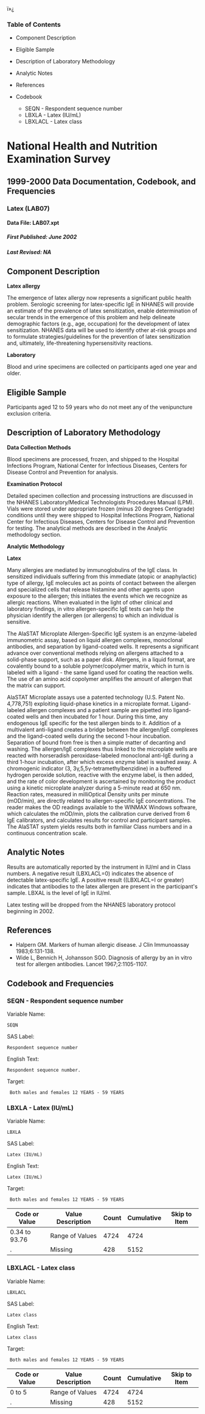 ï»¿

### Table of Contents

  * Component Description
  * Eligible Sample
  * Description of Laboratory Methodology
  * Analytic Notes
  * References
  * Codebook

    * SEQN - Respondent sequence number
    * LBXLA - Latex (IU/mL)
    * LBXLACL - Latex class

# National Health and Nutrition Examination Survey

## 1999-2000 Data Documentation, Codebook, and Frequencies

### Latex (LAB07)

####  Data File: LAB07.xpt

#####  First Published: June 2002

#####  Last Revised: NA

## Component Description

**Latex allergy**

The emergence of latex allergy now represents a significant public health
problem. Serologic screening for latex-specific IgE in NHANES will provide an
estimate of the prevalence of latex sensitization, enable determination of
secular trends in the emergence of this problem and help delineate demographic
factors (e.g., age, occupation) for the development of latex sensitization.
NHANES data will be used to identify other at-risk groups and to formulate
strategies/guidelines for the prevention of latex sensitization and,
ultimately, life-threatening hypersensitivity reactions.

**Laboratory**

Blood and urine specimens are collected on participants aged one year and
older.

## Eligible Sample

Participants aged 12 to 59 years who do not meet any of the venipuncture
exclusion criteria.

## Description of Laboratory Methodology

 **Data Collection Methods**

Blood specimens are processed, frozen, and shipped to the Hospital Infections
Program, National Center for Infectious Diseases, Centers for Disease Control
and Prevention for analysis.

**Examination Protocol**

Detailed specimen collection and processing instructions are discussed in the
NHANES Laboratory/Medical Technologists Procedures Manual (LPM). Vials were
stored under appropriate frozen (minus 20 degrees Centigrade) conditions until
they were shipped to Hospital Infections Program, National Center for
Infectious Diseases, Centers for Disease Control and Prevention for testing.
The analytical methods are described in the Analytic methodology section.

**Analytic Methodology**

**Latex**

Many allergies are mediated by immunoglobulins of the IgE class. In sensitized
individuals suffering from this immediate (atopic or anaphylactic) type of
allergy, IgE molecules act as points of contact between the allergen and
specialized cells that release histamine and other agents upon exposure to the
allergen; this initiates the events which we recognize as allergic reactions.
When evaluated in the light of other clinical and laboratory findings, in
vitro allergen-specific IgE tests can help the physician identify the allergen
(or allergens) to which an individual is sensitive.

The AlaSTAT Microplate Allergen-Specific IgE system is an enzyme-labeled
immunometric assay, based on liquid allergen complexes, monoclonal antibodies,
and separation by ligand-coated wells. It represents a significant advance
over conventional methods relying on allergens attached to a solid-phase
support, such as a paper disk. Allergens, in a liquid format, are covalently
bound to a soluble polymer/copolymer matrix, which in turn is labeled with a
ligand - the same ligand used for coating the reaction wells. The use of an
amino acid copolymer amplifies the amount of allergen that the matrix can
support.

AlaSTAT Microplate assays use a patented technology (U.S. Patent No.
4,778,751) exploiting liquid-phase kinetics in a microplate format. Ligand-
labeled allergen complexes and a patient sample are pipetted into ligand-
coated wells and then incubated for 1 hour. During this time, any endogenous
IgE specific for the test allergen binds to it. Addition of a multivalent
anti-ligand creates a bridge between the allergen/IgE complexes and the
ligand-coated wells during the second 1-hour incubation. Separation of bound
from free is then a simple matter of decanting and washing. The allergen/IgE
complexes thus linked to the microplate wells are reacted with horseradish
peroxidase-labeled monoclonal anti-IgE during a third 1-hour incubation, after
which excess enzyme label is washed away. A chromogenic indicator (3,
3γ,5,5γ-tetramethylbenzidine) in a buffered hydrogen peroxide solution,
reactive with the enzyme label, is then added, and the rate of color
development is ascertained by monitoring the product using a kinetic
microplate analyzer during a 5-minute read at 650 nm. Reaction rates, measured
in milliOptical Density units per minute (mOD/min), are directly related to
allergen-specific IgE concentrations. The reader makes the OD readings
available to the WINMAX Windows software, which calculates the mOD/min, plots
the calibration curve derived from 6 IgE calibrators, and calculates results
for control and participant samples. The AlaSTAT system yields results both in
familiar Class numbers and in a continuous concentration scale.

## Analytic Notes

Results are automatically reported by the instrument in IU/ml and in Class
numbers. A negative result (LBXLACL=0) indicates the absence of detectable
latex-specific IgE. A positive result ((LBXLACL=I or greater) indicates that
antibodies to the latex allergen are present in the participant's sample.
LBXAL is the level of IgE in IU/ml.

Latex testing will be dropped from the NHANES laboratory protocol beginning in
2002.

## References

  * Halpern GM. Markers of human allergic disease. J Clin Immunoassay 1983;6:131-138.
  * Wide L, Bennich H, Johansson SGO. Diagnosis of allergy by an in vitro test for allergen antibodies. Lancet 1967;2:1105-1107.

## Codebook and Frequencies

### SEQN - Respondent sequence number

Variable Name:

    SEQN
SAS Label:

    Respondent sequence number
English Text:

    Respondent sequence number.
Target:

     Both males and females 12 YEARS - 59 YEARS

### LBXLA - Latex (IU/mL)

Variable Name:

    LBXLA
SAS Label:

    Latex (IU/mL)
English Text:

    Latex (IU/mL)
Target:

     Both males and females 12 YEARS - 59 YEARS
Code or Value | Value Description | Count | Cumulative | Skip to Item  
---|---|---|---|---  
0.34 to 93.76 | Range of Values | 4724 | 4724 |   
. | Missing | 428 | 5152 |   
  
### LBXLACL - Latex class

Variable Name:

    LBXLACL
SAS Label:

    Latex class
English Text:

    Latex class
Target:

     Both males and females 12 YEARS - 59 YEARS
Code or Value | Value Description | Count | Cumulative | Skip to Item  
---|---|---|---|---  
0 to 5 | Range of Values | 4724 | 4724 |   
. | Missing | 428 | 5152 | 


